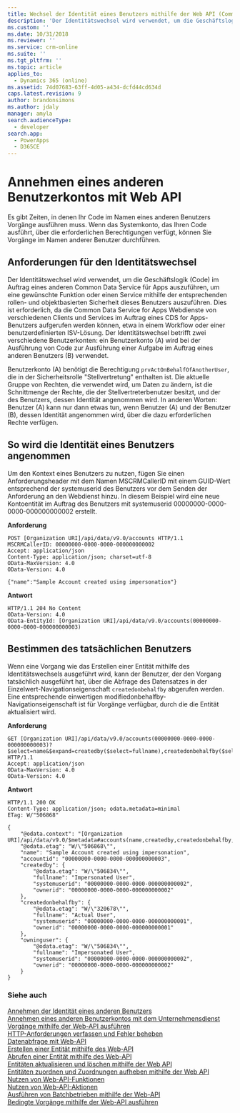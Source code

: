 ```yaml
---
title: Wechsel der Identität eines Benutzers mithilfe der Web API (Common Data Service for Apps) | Microsoft Docs
description: 'Der Identitätswechsel wird verwendet, um die Geschäftslogik (Code) im Auftrag eines anderen Common Data Service for Apps auszuführen, um eine gewünschte Funktion oder einen Service mithilfe der entsprechenden rollen- und objektbasierten Sicherheit dieses benutzers auszuführen. Lesen Sie, wie Sie die Identität eines anderen Benutzers in Common Data Service for apps mithilfe der Web API wechseln können.'
ms.custom: ''
ms.date: 10/31/2018
ms.reviewer: ''
ms.service: crm-online
ms.suite: ''
ms.tgt_pltfrm: ''
ms.topic: article
applies_to:
  - Dynamics 365 (online)
ms.assetid: 74d07683-63ff-4d05-a434-dcfd44cd634d
caps.latest.revision: 9
author: brandonsimons
ms.author: jdaly
manager: amyla
search.audienceType:
  - developer
search.app:
  - PowerApps
  - D365CE
---
```


<!-- TOD0: The higher level topic [Impersonate another user](../impersonate-another-user.md) should include all generic concepts.
This topic should only cover the Web API specific details -->


# <a name="impersonate-another-user-using-the-web-api"></a>Annehmen eines anderen Benutzerkontos mit Web API

Es gibt Zeiten, in denen Ihr Code im Namen eines anderen Benutzers Vorgänge ausführen muss. Wenn das Systemkonto, das Ihren Code ausführt, über die erforderlichen Berechtigungen verfügt, können Sie Vorgänge im Namen anderer Benutzer durchführen.  
  
<a name="bkmk_Requirementsforimpersonation"></a>

## <a name="requirements-for-impersonation"></a>Anforderungen für den Identitätswechsel

Der Identitätswechsel wird verwendet, um die Geschäftslogik (Code) im Auftrag eines anderen Common Data Service für Apps auszuführen, um eine gewünschte Funktion oder einen Service mithilfe der entsprechenden rollen- und objektbasierten Sicherheit dieses Benutzers auszuführen. Dies ist erforderlich, da die Common Data Service for Apps Webdienste von verschiedenen Clients und Services im Auftrag eines CDS for Apps-Benutzers aufgerufen werden können, etwa in einem Workflow oder einer benutzerdefinierten ISV-Lösung. Der Identitätswechsel betrifft zwei verschiedene Benutzerkonten: ein Benutzerkonto (A) wird bei der Ausführung von Code zur Ausführung einer Aufgabe im Auftrag eines anderen Benutzers (B) verwendet.  
  
Benutzerkonto (A) benötigt die Berechtigung `prvActOnBehalfOfAnotherUser`, die in der Sicherheitsrolle "Stellvertretung" enthalten ist. Die aktuelle Gruppe von Rechten, die verwendet wird, um Daten zu ändern, ist die Schnittmenge der Rechte, die der Stellvertreterbenutzer besitzt, und der des Benutzers, dessen Identität angenommen wird. In anderen Worten: Benutzer (A) kann nur dann etwas tun, wenn Benutzer (A) und der Benutzer (B), dessen Identität angenommen wird, über die dazu erforderlichen Rechte verfügen.  
  
<a name="bkmk_Howtoimpersonateauser"></a>

## <a name="how-to-impersonate-a-user"></a>So wird die Identität eines Benutzers angenommen

Um den Kontext eines Benutzers zu nutzen, fügen Sie einen Anforderungsheader mit dem Namen MSCRMCallerID mit einem GUID-Wert entsprechend der systemuserid des Benutzers vor dem Senden der Anforderung an den Webdienst hinzu. In diesem Beispiel wird eine neue Kontoentität im Auftrag des Benutzers mit systemuserid 00000000-0000-0000-000000000002 erstellt.  
  
 **Anforderung**  
```http 
POST [Organization URI]/api/data/v9.0/accounts HTTP/1.1  
MSCRMCallerID: 00000000-0000-0000-000000000002  
Accept: application/json  
Content-Type: application/json; charset=utf-8  
OData-MaxVersion: 4.0  
OData-Version: 4.0  
  
{"name":"Sample Account created using impersonation"}  
```  
  
 **Antwort**  
```http 
HTTP/1.1 204 No Content  
OData-Version: 4.0  
OData-EntityId: [Organization URI]/api/data/v9.0/accounts(00000000-0000-0000-000000000003)  
```  
  
<a name="bkmk_Determinetheactualuser"></a>

## <a name="determine-the-actual-user"></a>Bestimmen des tatsächlichen Benutzers

Wenn eine Vorgang wie das Erstellen einer Entität mithilfe des Identitätswechsels ausgeführt wird, kann der Benutzer, der den Vorgang tatsächlich ausgeführt hat, über die Abfrage des Datensatzes in der Einzelwert-Navigationseigenschaft `createdonbehalfby` abgerufen werden. Eine entsprechende einwertigen modifiedonbehalfby-Navigationseigenschaft ist für Vorgänge verfügbar, durch die die Entität aktualisiert wird.  
  
 **Anforderung**

```http 
GET [Organization URI]/api/data/v9.0/accounts(00000000-0000-0000-000000000003)?$select=name&$expand=createdby($select=fullname),createdonbehalfby($select=fullname),owninguser($select=fullname) HTTP/1.1   
Accept: application/json  
OData-MaxVersion: 4.0  
OData-Version: 4.0  
```  
  
 **Antwort**  
```http 
HTTP/1.1 200 OK  
Content-Type: application/json; odata.metadata=minimal  
ETag: W/"506868"  
  
{  
    "@odata.context": "[Organization URI]/api/data/v9.0/$metadata#accounts(name,createdby,createdonbehalfby,owninguser,createdby(fullname),createdonbehalfby(fullname),owninguser(fullname))/$entity",  
    "@odata.etag": "W/\"506868\"",  
    "name": "Sample Account created using impersonation",  
    "accountid": "00000000-0000-0000-000000000003",  
    "createdby": {  
        "@odata.etag": "W/\"506834\"",  
        "fullname": "Impersonated User",  
        "systemuserid": "00000000-0000-0000-000000000002",  
        "ownerid": "00000000-0000-0000-000000000002"  
    },  
    "createdonbehalfby": {  
        "@odata.etag": "W/\"320678\"",  
        "fullname": "Actual User",  
        "systemuserid": "00000000-0000-0000-000000000001",  
        "ownerid": "00000000-0000-0000-000000000001"  
    },  
    "owninguser": {  
        "@odata.etag": "W/\"506834\"",  
        "fullname": "Impersonated User",  
        "systemuserid": "00000000-0000-0000-000000000002",  
        "ownerid": "00000000-0000-0000-000000000002"  
    }  
}  
```  
  
### <a name="see-also"></a>Siehe auch

[Annehmen der Identität eines anderen Benutzers](../impersonate-another-user.md)<br />
[Annehmen eines anderen Benutzerkontos mit dem Unternehmensdienst](../impersonate-another-user.md#impersonate-another-user-using-the-organization-service)<br />
[Vorgänge mithilfe der Web-API ausführen](perform-operations-web-api.md)<br />
[HTTP-Anforderungen verfassen und Fehler beheben](compose-http-requests-handle-errors.md)<br />
[Datenabfrage mit Web-API](query-data-web-api.md)<br />
[Erstellen einer Entität mithilfe des Web-API](create-entity-web-api.md)<br />
[Abrufen einer Entität mithilfe des Web-API](retrieve-entity-using-web-api.md)<br />
[Entitäten aktualisieren und löschen mithilfe der Web API](update-delete-entities-using-web-api.md)<br />
[Entitäten zuordnen und Zuordnungen aufheben mithilfe der Web API](associate-disassociate-entities-using-web-api.md)<br />
[Nutzen von Web-API-Funktionen](use-web-api-functions.md)<br />
[Nutzen von Web-API-Aktionen](use-web-api-actions.md)<br />
[Ausführen von Batchbetrieben mithilfe der Web-API](execute-batch-operations-using-web-api.md)<br />
[Bedingte Vorgänge mithilfe der Web-API ausführen](perform-conditional-operations-using-web-api.md)
